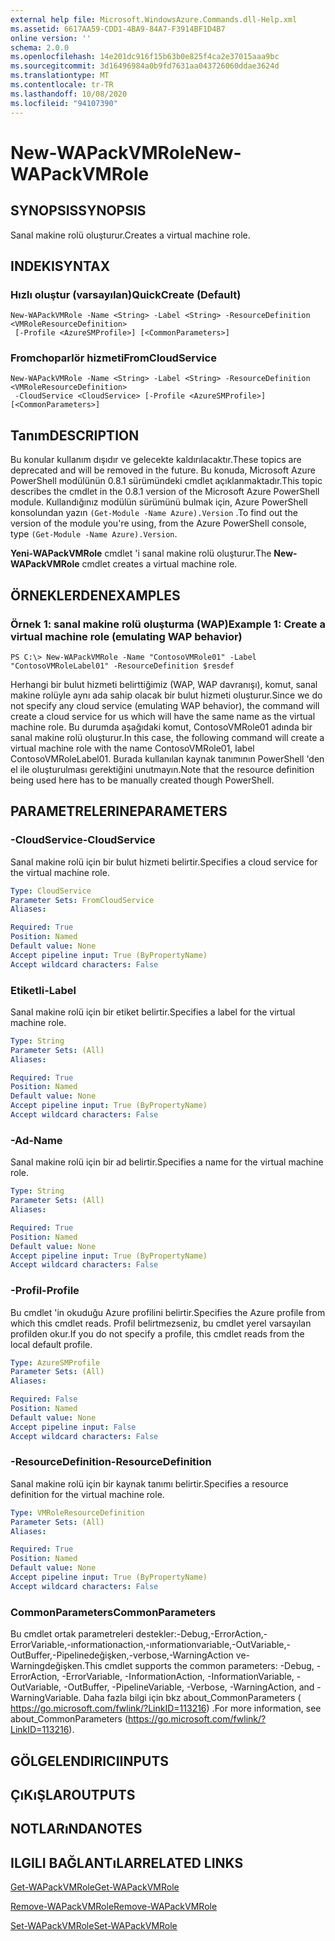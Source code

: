 ```yaml
---
external help file: Microsoft.WindowsAzure.Commands.dll-Help.xml
ms.assetid: 6617AA59-CDD1-4BA9-84A7-F3914BF1D4B7
online version: ''
schema: 2.0.0
ms.openlocfilehash: 14e201dc916f15b63b0e825f4ca2e37015aaa9bc
ms.sourcegitcommit: 3d16496984a0b9fd7631aa043726060ddae3624d
ms.translationtype: MT
ms.contentlocale: tr-TR
ms.lasthandoff: 10/08/2020
ms.locfileid: "94107390"
---
```

# <span data-ttu-id="15715-101">New-WAPackVMRole</span><span class="sxs-lookup"><span data-stu-id="15715-101">New-WAPackVMRole</span></span>

## <span data-ttu-id="15715-102">SYNOPSIS</span><span class="sxs-lookup"><span data-stu-id="15715-102">SYNOPSIS</span></span>
<span data-ttu-id="15715-103">Sanal makine rolü oluşturur.</span><span class="sxs-lookup"><span data-stu-id="15715-103">Creates a virtual machine role.</span></span>

## <span data-ttu-id="15715-104">INDEKI</span><span class="sxs-lookup"><span data-stu-id="15715-104">SYNTAX</span></span>

### <span data-ttu-id="15715-105">Hızlı oluştur (varsayılan)</span><span class="sxs-lookup"><span data-stu-id="15715-105">QuickCreate (Default)</span></span>
```
New-WAPackVMRole -Name <String> -Label <String> -ResourceDefinition <VMRoleResourceDefinition>
 [-Profile <AzureSMProfile>] [<CommonParameters>]
```

### <span data-ttu-id="15715-106">Fromchoparlör hizmeti</span><span class="sxs-lookup"><span data-stu-id="15715-106">FromCloudService</span></span>
```
New-WAPackVMRole -Name <String> -Label <String> -ResourceDefinition <VMRoleResourceDefinition>
 -CloudService <CloudService> [-Profile <AzureSMProfile>] [<CommonParameters>]
```

## <span data-ttu-id="15715-107">Tanım</span><span class="sxs-lookup"><span data-stu-id="15715-107">DESCRIPTION</span></span>
<span data-ttu-id="15715-108">Bu konular kullanım dışıdır ve gelecekte kaldırılacaktır.</span><span class="sxs-lookup"><span data-stu-id="15715-108">These topics are deprecated and will be removed in the future.</span></span>
<span data-ttu-id="15715-109">Bu konuda, Microsoft Azure PowerShell modülünün 0.8.1 sürümündeki cmdlet açıklanmaktadır.</span><span class="sxs-lookup"><span data-stu-id="15715-109">This topic describes the cmdlet in the 0.8.1 version of the Microsoft Azure PowerShell module.</span></span>
<span data-ttu-id="15715-110">Kullandığınız modülün sürümünü bulmak için, Azure PowerShell konsolundan yazın `(Get-Module -Name Azure).Version` .</span><span class="sxs-lookup"><span data-stu-id="15715-110">To find out the version of the module you're using, from the Azure PowerShell console, type `(Get-Module -Name Azure).Version`.</span></span>

<span data-ttu-id="15715-111">**Yeni-WAPackVMRole** cmdlet 'i sanal makine rolü oluşturur.</span><span class="sxs-lookup"><span data-stu-id="15715-111">The **New-WAPackVMRole** cmdlet creates a virtual machine role.</span></span>

## <span data-ttu-id="15715-112">ÖRNEKLERDEN</span><span class="sxs-lookup"><span data-stu-id="15715-112">EXAMPLES</span></span>

### <span data-ttu-id="15715-113">Örnek 1: sanal makine rolü oluşturma (WAP)</span><span class="sxs-lookup"><span data-stu-id="15715-113">Example 1: Create a virtual machine role (emulating WAP behavior)</span></span>
```
PS C:\> New-WAPackVMRole -Name "ContosoVMRole01" -Label "ContosoVMRoleLabel01" -ResourceDefinition $resdef
```

<span data-ttu-id="15715-114">Herhangi bir bulut hizmeti belirttiğimiz (WAP, WAP davranışı), komut, sanal makine rolüyle aynı ada sahip olacak bir bulut hizmeti oluşturur.</span><span class="sxs-lookup"><span data-stu-id="15715-114">Since we do not specify any cloud service (emulating WAP behavior), the command will create a cloud service for us which will have the same name as the virtual machine role.</span></span>
<span data-ttu-id="15715-115">Bu durumda aşağıdaki komut, ContosoVMRole01 adında bir sanal makine rolü oluşturur.</span><span class="sxs-lookup"><span data-stu-id="15715-115">In this case, the following command will create a virtual machine role with the name ContosoVMRole01, label ContosoVMRoleLabel01.</span></span>
<span data-ttu-id="15715-116">Burada kullanılan kaynak tanımının PowerShell 'den el ile oluşturulması gerektiğini unutmayın.</span><span class="sxs-lookup"><span data-stu-id="15715-116">Note that the resource definition being used here has to be manually created though PowerShell.</span></span>

## <span data-ttu-id="15715-117">PARAMETRELERINE</span><span class="sxs-lookup"><span data-stu-id="15715-117">PARAMETERS</span></span>

### <span data-ttu-id="15715-118">-CloudService</span><span class="sxs-lookup"><span data-stu-id="15715-118">-CloudService</span></span>
<span data-ttu-id="15715-119">Sanal makine rolü için bir bulut hizmeti belirtir.</span><span class="sxs-lookup"><span data-stu-id="15715-119">Specifies a cloud service for the virtual machine role.</span></span>

```yaml
Type: CloudService
Parameter Sets: FromCloudService
Aliases:

Required: True
Position: Named
Default value: None
Accept pipeline input: True (ByPropertyName)
Accept wildcard characters: False
```

### <span data-ttu-id="15715-120">Etiketli</span><span class="sxs-lookup"><span data-stu-id="15715-120">-Label</span></span>
<span data-ttu-id="15715-121">Sanal makine rolü için bir etiket belirtir.</span><span class="sxs-lookup"><span data-stu-id="15715-121">Specifies a label for the virtual machine role.</span></span>

```yaml
Type: String
Parameter Sets: (All)
Aliases:

Required: True
Position: Named
Default value: None
Accept pipeline input: True (ByPropertyName)
Accept wildcard characters: False
```

### <span data-ttu-id="15715-122">-Ad</span><span class="sxs-lookup"><span data-stu-id="15715-122">-Name</span></span>
<span data-ttu-id="15715-123">Sanal makine rolü için bir ad belirtir.</span><span class="sxs-lookup"><span data-stu-id="15715-123">Specifies a name for the virtual machine role.</span></span>

```yaml
Type: String
Parameter Sets: (All)
Aliases:

Required: True
Position: Named
Default value: None
Accept pipeline input: True (ByPropertyName)
Accept wildcard characters: False
```

### <span data-ttu-id="15715-124">-Profil</span><span class="sxs-lookup"><span data-stu-id="15715-124">-Profile</span></span>
<span data-ttu-id="15715-125">Bu cmdlet 'in okuduğu Azure profilini belirtir.</span><span class="sxs-lookup"><span data-stu-id="15715-125">Specifies the Azure profile from which this cmdlet reads.</span></span>
<span data-ttu-id="15715-126">Profil belirtmezseniz, bu cmdlet yerel varsayılan profilden okur.</span><span class="sxs-lookup"><span data-stu-id="15715-126">If you do not specify a profile, this cmdlet reads from the local default profile.</span></span>

```yaml
Type: AzureSMProfile
Parameter Sets: (All)
Aliases:

Required: False
Position: Named
Default value: None
Accept pipeline input: False
Accept wildcard characters: False
```

### <span data-ttu-id="15715-127">-ResourceDefinition</span><span class="sxs-lookup"><span data-stu-id="15715-127">-ResourceDefinition</span></span>
<span data-ttu-id="15715-128">Sanal makine rolü için bir kaynak tanımı belirtir.</span><span class="sxs-lookup"><span data-stu-id="15715-128">Specifies a resource definition for the virtual machine role.</span></span>

```yaml
Type: VMRoleResourceDefinition
Parameter Sets: (All)
Aliases:

Required: True
Position: Named
Default value: None
Accept pipeline input: True (ByPropertyName)
Accept wildcard characters: False
```

### <span data-ttu-id="15715-129">CommonParameters</span><span class="sxs-lookup"><span data-stu-id="15715-129">CommonParameters</span></span>
<span data-ttu-id="15715-130">Bu cmdlet ortak parametreleri destekler:-Debug,-ErrorAction,-ErrorVariable,-ınformationaction,-ınformationvariable,-OutVariable,-OutBuffer,-Pipelinedeğişken,-verbose,-WarningAction ve-Warningdeğişken.</span><span class="sxs-lookup"><span data-stu-id="15715-130">This cmdlet supports the common parameters: -Debug, -ErrorAction, -ErrorVariable, -InformationAction, -InformationVariable, -OutVariable, -OutBuffer, -PipelineVariable, -Verbose, -WarningAction, and -WarningVariable.</span></span> <span data-ttu-id="15715-131">Daha fazla bilgi için bkz about_CommonParameters ( https://go.microsoft.com/fwlink/?LinkID=113216) .</span><span class="sxs-lookup"><span data-stu-id="15715-131">For more information, see about_CommonParameters (https://go.microsoft.com/fwlink/?LinkID=113216).</span></span>

## <span data-ttu-id="15715-132">GÖLGELENDIRICI</span><span class="sxs-lookup"><span data-stu-id="15715-132">INPUTS</span></span>

## <span data-ttu-id="15715-133">ÇıKıŞLAR</span><span class="sxs-lookup"><span data-stu-id="15715-133">OUTPUTS</span></span>

## <span data-ttu-id="15715-134">NOTLARıNDA</span><span class="sxs-lookup"><span data-stu-id="15715-134">NOTES</span></span>

## <span data-ttu-id="15715-135">ILGILI BAĞLANTıLAR</span><span class="sxs-lookup"><span data-stu-id="15715-135">RELATED LINKS</span></span>

[<span data-ttu-id="15715-136">Get-WAPackVMRole</span><span class="sxs-lookup"><span data-stu-id="15715-136">Get-WAPackVMRole</span></span>](./Get-WAPackVMRole.md)

[<span data-ttu-id="15715-137">Remove-WAPackVMRole</span><span class="sxs-lookup"><span data-stu-id="15715-137">Remove-WAPackVMRole</span></span>](./Remove-WAPackVMRole.md)

[<span data-ttu-id="15715-138">Set-WAPackVMRole</span><span class="sxs-lookup"><span data-stu-id="15715-138">Set-WAPackVMRole</span></span>](./Set-WAPackVMRole.md)


